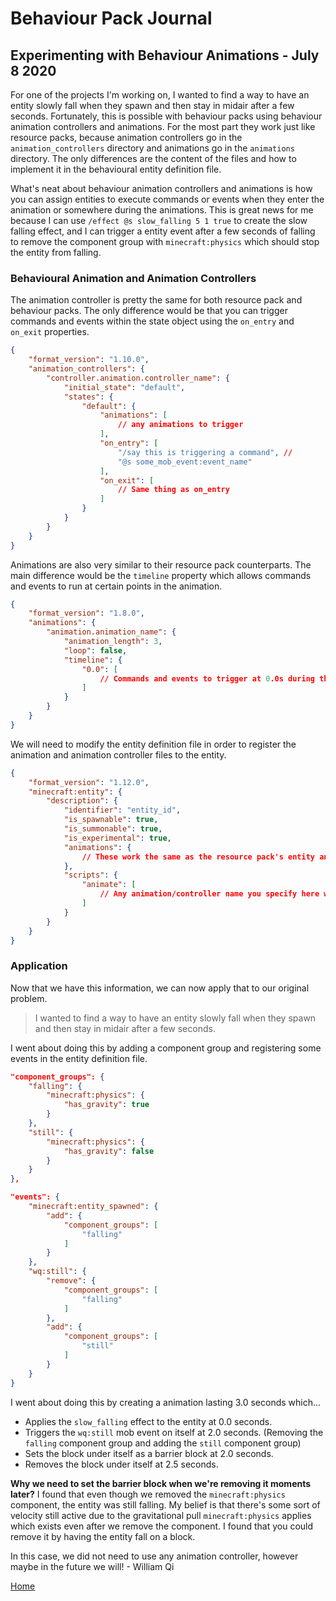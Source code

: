 # Behaviour Pack Journal

## Experimenting with Behaviour Animations - July 8 2020

For one of the projects I'm working on, I wanted to find a way to have an entity slowly fall when they spawn and then stay in midair after a few seconds. Fortunately, this is possible with behaviour packs using behaviour animation controllers and animations.
For the most part they work just like resource packs, because animation controllers go in the `animation_controllers` directory and animations go in the `animations` directory. The only differences are the content of the files and how to implement it in the behavioural entity definition file.

What's neat about behaviour animation controllers and animations is how you can assign entities to execute commands or events when they enter the animation or somewhere during the animations. This is great news for me because I can use `/effect @s slow_falling 5 1 true` to create the slow falling effect, and I can trigger a entity event after a few seconds of falling to remove the component group with `minecraft:physics` which should stop the entity from falling.

### Behavioural Animation and Animation Controllers

The animation controller is pretty the same for both resource pack and behaviour packs. The only difference would be that you can trigger commands and events within the state object using the `on_entry` and `on_exit` properties.

```json
{
    "format_version": "1.10.0",
    "animation_controllers": {
        "controller.animation.controller_name": {
            "initial_state": "default",
            "states": {
                "default": {
                    "animations": [
                        // any animations to trigger
                    ],
                    "on_entry": [
                        "/say this is triggering a command", //
                        "@s some_mob_event:event_name"
                    ],
                    "on_exit": [
                        // Same thing as on_entry
                    ]
                }
            }
        }
    }
}
```

Animations are also very similar to their resource pack counterparts. The main difference would be the `timeline` property which allows commands and events to run at certain points in the animation.
```json
{
    "format_version": "1.8.0",
    "animations": {
        "animation.animation_name": {
            "animation_length": 3,
            "loop": false,
            "timeline": {
                "0.0": [
                    // Commands and events to trigger at 0.0s during the animation.
                ]
            }
        }
    }
}
```

We will need to modify the entity definition file in order to register the animation and animation controller files to the entity.
```json
{
    "format_version": "1.12.0",
    "minecraft:entity": {
        "description": {
            "identifier": "entity_id",
            "is_spawnable": true,
            "is_summonable": true,
            "is_experimental": true,
            "animations": {
                // These work the same as the resource pack's entity animation property.
            },
            "scripts": {
                "animate": [
                    // Any animation/controller name you specify here will be automatically run.
                ]
            }
        }
    }
}
```

### Application

Now that we have this information, we can now apply that to our original problem.

> I wanted to find a way to have an entity slowly fall when they spawn and then stay in midair after a few seconds.

I went about doing this by adding a component group and registering some events in the entity definition file.
```json
"component_groups": {
    "falling": {
        "minecraft:physics": {
            "has_gravity": true
        }
    },
    "still": {
        "minecraft:physics": {
            "has_gravity": false
        }
    }
},

"events": {
    "minecraft:entity_spawned": {
        "add": {
            "component_groups": [
                "falling"
            ]
        }
    },
    "wq:still": {
        "remove": {
            "component_groups": [
                "falling"
            ]
        },
        "add": {
            "component_groups": [
                "still"
            ]
        }
    }
}
```

I went about doing this by creating a animation lasting 3.0 seconds which...
- Applies the `slow_falling` effect to the entity at 0.0 seconds.
- Triggers the `wq:still` mob event on itself at 2.0 seconds. (Removing the `falling` component group and adding the `still` component group)
- Sets the block under itself as a barrier block at 2.0 seconds.
- Removes the block under itself at 2.5 seconds.

**Why we need to set the barrier block when we're removing it moments later?**
I found that even though we removed the `minecraft:physics` component, the entity was still falling. My belief is that there's some sort of velocity still active due to the gravitational pull `minecraft:physics` applies which exists even after we remove the component. I found that you could remove it by having the entity fall on a block.

In this case, we did not need to use any animation controller, however maybe in the future we will!
\- William Qi

[Home](../index.md)